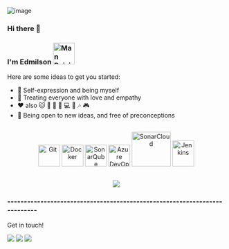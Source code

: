 ![image](https://github.com/edmilsonbatista/edmilsonbatista/assets/15211043/ccafd25e-5ce6-47bd-9d9d-53d7f646a398)

### Hi there 👋 

### I'm Edmilson <img src="https://user-images.githubusercontent.com/74038190/216649426-0c2ee152-84d8-4707-85c4-27a378d2f78a.gif" alt="Man Raising Hand" width="50" height="50"/>

Here are some ideas to get you started:

- 🌟 Self-expression and being myself
- 💖 Treating everyone with love and empathy
- ❤ also 🐱 🍺 🎲 🏃‍ 💻 🎹 🎶 🎮
- 📖 Being open to new ideas, and free of preconceptions

<!--<img width="48" height="48" src="https://img.icons8.com/color/48/jenkins.png" alt="jenkins"/> <img width="48" height="48" src="https://img.icons8.com/fluency/48/azure-1.png" alt="azure-1"/>
-->

## 

<div class="icons-container" align="center">
  <img src="https://cdn.jsdelivr.net/gh/devicons/devicon/icons/git/git-original.svg" alt="Git" height="50" width="50">
  <img src="https://cdn.jsdelivr.net/gh/devicons/devicon/icons/docker/docker-original.svg" alt="Docker" height="50" width="50">
  <img src="https://cdn.jsdelivr.net/gh/devicons/devicon/icons/sonarqube/sonarqube-plain-wordmark.svg" alt="SonarQube" height="50" width="50">
  <img src="https://cdn.jsdelivr.net/gh/devicons/devicon/icons/azuredevops/azuredevops-original.svg" alt="Azure DevOps" height="50" width="50">
  <img src="https://logowik.com/content/uploads/images/sonarcloud-wordmark3376.logowik.com.webp" alt="SonarCloud" height="80" width="90">
  <img src="https://ftp-chi.osuosl.org/pub/jenkins/art/jenkins-logo/logo.svg" alt="Jenkins" height="60" width="50">
</div>
  
  ##

<div class="icons-container" align="center">  
  <img src="https://github-readme-stats-ten-gilt.vercel.app/api?username=edmilsonbatista&show_icons=true&theme=tokyonight" />
</div>


### --------------------------------------------------------------------------
Get in touch!

<div> 
    <a href="https://www.linkedin.com/in/edmilson-batista/" target="_blank"><img src="https://img.shields.io/badge/-LinkedIn-%230077B5?style=for-the-badge&logo=linkedin&logoColor=white" target="_blank"></a>  
    <a href="https://www.linkedin.com/in/juliioribeiro-dev/" target="_blank"><img src="https://img.icons8.com/fluent/48/000000/gmail.png?" target="_blank"></a>  
    <a href="https://www.linkedin.com/in/juliioribeiro-dev/" target="_blank"><img src="https://img.icons8.com/fluency/48/github.png" target="_blank"></a>   
</div>
